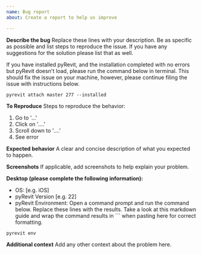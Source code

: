 ```yaml
---
name: Bug report
about: Create a report to help us improve

---
```


**Describe the bug**
Replace these lines with your description. Be as specific as possible and list steps to reproduce the issue. If you have any suggestions for the solution please list that as well.

If you have installed pyRevit, and the installation completed with no errors but pyRevit doesn't load, please run the command below in terminal. This should fix the issue on your machine, however, please continue filing the issue with instructions below.

`pyrevit attach master 277 --installed`


**To Reproduce**
Steps to reproduce the behavior:
1. Go to '...'
2. Click on '....'
3. Scroll down to '....'
4. See error

**Expected behavior**
A clear and concise description of what you expected to happen.

**Screenshots**
If applicable, add screenshots to help explain your problem.

**Desktop (please complete the following information):**
 - OS: [e.g. iOS]
 - pyRevit Version [e.g. 22]
 - pyRevit Environment: Open a command prompt and run the command below. Replace these lines with the results. Take a look at this markdown guide and wrap the command results in ``` when pasting here for correct formatting.

`pyrevit env`

**Additional context**
Add any other context about the problem here.

